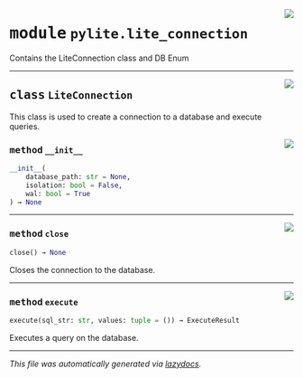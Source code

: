 <!-- markdownlint-disable -->

<a href="../pylite/lite_connection.py#L0"><img align="right" style="float:right;" src="https://img.shields.io/badge/-source-cccccc?style=flat-square"></a>

# <kbd>module</kbd> `pylite.lite_connection`
Contains the LiteConnection class and DB Enum 



---

<a href="../pylite/lite_connection.py#L8"><img align="right" style="float:right;" src="https://img.shields.io/badge/-source-cccccc?style=flat-square"></a>

## <kbd>class</kbd> `LiteConnection`
This class is used to create a connection to a database and execute queries. 

<a href="../pylite/lite_connection.py#L16"><img align="right" style="float:right;" src="https://img.shields.io/badge/-source-cccccc?style=flat-square"></a>

### <kbd>method</kbd> `__init__`

```python
__init__(
    database_path: str = None,
    isolation: bool = False,
    wal: bool = True
) → None
```








---

<a href="../pylite/lite_connection.py#L64"><img align="right" style="float:right;" src="https://img.shields.io/badge/-source-cccccc?style=flat-square"></a>

### <kbd>method</kbd> `close`

```python
close() → None
```

Closes the connection to the database. 

---

<a href="../pylite/lite_connection.py#L69"><img align="right" style="float:right;" src="https://img.shields.io/badge/-source-cccccc?style=flat-square"></a>

### <kbd>method</kbd> `execute`

```python
execute(sql_str: str, values: tuple = ()) → ExecuteResult
```

Executes a query on the database. 




---

_This file was automatically generated via [lazydocs](https://github.com/ml-tooling/lazydocs)._
